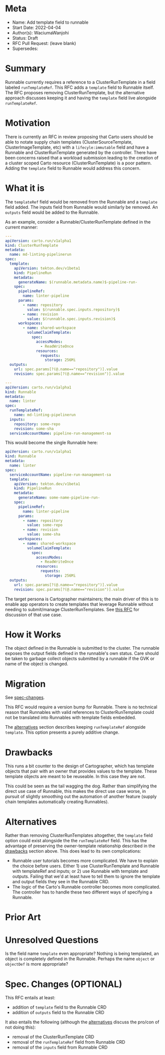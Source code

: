 # Meta

[meta]: #meta

- Name: Add template field to runnable
- Start Date: 2022-04-04
- Author(s): WaciumaWanjohi
- Status: Draft
- RFC Pull Request: (leave blank)
- Supersedes:

# Summary

[summary]: #summary

Runnable currently requires a reference to a ClusterRunTemplate in a field labeled `runTemplateRef`. This RFC adds
a `template` field to Runnable itself. The RFC proposes removing ClusterRunTemplate, but the alternative approach
discusses keeping it and having the `template` field live alongside `runTemplateRef`.

# Motivation

[motivation]: #motivation

There is currently an RFC in review proposing that Carto users should be able to notate supply chain templates
(ClusterSourceTemplate, ClusterImageTemplate, etc) with a `lifecyle:immutable` field and have a Runnable and
ClusterRunTemplate generated by the controller. There have been concerns raised that a workload submission leading to
the creation of a cluster scoped Carto resource (ClusterRunTemplate) is a poor pattern. Adding the `template` field to
Runnable would address this concern.

# What it is

[what-it-is]: #what-it-is

The `templateRef` field would be removed from the Runnable and a `template` field added. The inputs field from Runnable
would similarly be removed. An `outputs` field would be added to the Runnable.

As an example, consider a Runnable/ClusterRunTemplate defined in the current manner:

```yaml
---
apiVersion: carto.run/v1alpha1
kind: ClusterRunTemplate
metadata:
  name: md-linting-pipelinerun
spec:
  template:
    apiVersion: tekton.dev/v1beta1
    kind: PipelineRun
    metadata:
      generateName: $(runnable.metadata.name)$-pipeline-run-
    spec:
      pipelineRef:
        name: linter-pipeline
      params:
        - name: repository
          value: $(runnable.spec.inputs.repository)$
        - name: revision
          value: $(runnable.spec.inputs.revision)$
      workspaces:
        - name: shared-workspace
          volumeClaimTemplate:
            spec:
              accessModes:
                - ReadWriteOnce
              resources:
                requests:
                  storage: 256Mi
  outputs:
    url: spec.params[?(@.name=="repository")].value
    revision: spec.params[?(@.name=="revision")].value

---
apiVersion: carto.run/v1alpha1
kind: Runnable
metadata:
  name: linter
spec:
  runTemplateRef:
    name: md-linting-pipelinerun
  inputs:
    repository: some-repo
    revision: some-sha
  serviceAccountName: pipeline-run-management-sa
```

This would become the single Runnable here:

```yaml
apiVersion: carto.run/v1alpha1
kind: Runnable
metadata:
  name: linter
spec:
  serviceAccountName: pipeline-run-management-sa
  template:
    apiVersion: tekton.dev/v1beta1
    kind: PipelineRun
    metadata:
      generateName: some-name-pipeline-run-
    spec:
      pipelineRef:
        name: linter-pipeline
      params:
        - name: repository
          value: some-repo
        - name: revision
          value: some-sha
      workspaces:
        - name: shared-workspace
          volumeClaimTemplate:
            spec:
              accessModes:
                - ReadWriteOnce
              resources:
                requests:
                  storage: 256Mi
  outputs:
    url: spec.params[?(@.name=="repository")].value
    revision: spec.params[?(@.name=="revision")].value
```

The target persona is Cartographer maintainers; the main driver of this is to enable app operators to create templates
that leverage Runnable without needing to submit/manage ClusterRunTemplates.
See [this RFC](https://github.com/vmware-tanzu/cartographer/pull/705) for discussion of that use case.

# How it Works

[how-it-works]: #how-it-works

The object defined in the Runnable is submitted to the cluster. The runnable exposes the output fields defined in
the runnable's own status. Care should be taken to garbage collect objects submitted by a runnable if the GVK or
name of the object is changed.

# Migration

[migration]: #migration

See [spec-changes].

This RFC would require a version bump for Runnable. There is no technical reason that Runnables with valid
references to ClusterRunTemplate could not be translated into Runnables with template fields embedded.

The [alternatives] section describes keeping `runTemplateRef` alongside `template`. This option presents a purely
additive change.

# Drawbacks

[drawbacks]: #drawbacks

This runs a bit counter to the design of Cartographer, which has template objects that pair with an owner that
provides values to the template. These template objects are meant to be reuseable. In this case they are not.

This could be seen as the tail wagging the dog. Rather than simplifying the direct use case of Runnable, this makes
the direct use case worse, in pursuit of slightly smoothing out the automation of another feature (supply chain
templates automatically creating Runnables).

# Alternatives

[alternatives]: #alternatives

Rather than removing ClusterRunTemplates altogether, the `template` field option could exist alongside the the
`runTemplateRef` field. This has the advantage of preserving the owner-template relationship described in the
[drawbacks] section above. This does lead to its own complications:

- Runnable user tutorials becomes more complicated. We have to explain the choice before users. Either 1) use
  ClusterRunTemplate and Runnable with templateRef and inputs; or 2) use Runnable with template and outputs. Failing
  that we'd at least have to tell them to ignore the template and output fields they see in the Runnable CRD.
- The logic of the Carto's Runnable controller becomes more complicated. The controller has to handle these two
  different ways of specifying a Runnable.

# Prior Art

[prior-art]: #prior-art

# Unresolved Questions

[unresolved-questions]: #unresolved-questions

Is the field name `template` even appropriate? Nothing is being templated, an object is completely defined in the
Runnable. Perhaps the name `object` or `objectDef` is more appropriate?

# Spec. Changes (OPTIONAL)

[spec-changes]: #spec-changes

This RFC entails at least:

- addition of `template` field to the Runnable CRD
- addition of `outputs` field to the Runnable CRD

It also entails the following (although the [alternatives] discuss the pro/con of not doing this):

- removal of the ClusterRunTemplate CRD
- removal of the `runTemplateRef` field from Runnable CRD
- removal of the `inputs` field from Runnable CRD
